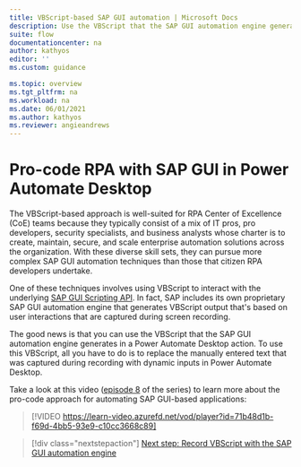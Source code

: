 ```yaml
---
title: VBScript-based SAP GUI automation | Microsoft Docs
description: Use the VBScript that the SAP GUI automation engine generates in Power Automate Desktop actions.
suite: flow
documentationcenter: na
author: kathyos
editor: ''
ms.custom: guidance

ms.topic: overview
ms.tgt_pltfrm: na
ms.workload: na
ms.date: 06/01/2021
ms.author: kathyos
ms.reviewer: angieandrews
---
```


# Pro-code RPA with SAP GUI in Power Automate Desktop 

The VBScript-based approach is well-suited for RPA Center of Excellence (CoE) teams because they typically consist of a mix of IT pros, pro developers, security specialists, and business analysts whose charter is to create, maintain, secure, and scale enterprise automation solutions across the organization. With these diverse skill sets, they can pursue more complex SAP GUI automation techniques than those that citizen RPA developers undertake.

One of these techniques involves using VBScript to interact with the underlying [SAP GUI Scripting API](https://help.sap.com/viewer/b47d018c3b9b45e897faf66a6c0885a8/760.03/babdf65f4d0a4bd8b40f5ff132cb12fa.html). In fact, SAP includes its own proprietary SAP GUI automation engine that generates VBScript output that's based on user interactions that are captured during screen recording.

The good news is that you can use the VBScript that the SAP GUI automation engine generates in a Power Automate Desktop action. To use this VBScript, all you have to do is to replace the manually entered text that was captured during recording with dynamic inputs in Power Automate Desktop. 

Take a look at this video ([episode 8](https://www.youtube.com/watch?v=b9TUrVtcUhA&list=PLi9EhCY4z99W9D8zAMd0Ej5kNOI_4mfkC&index=8) of the series) to learn more about the pro-code approach for automating SAP GUI-based applications:

> [!VIDEO https://learn-video.azurefd.net/vod/player?id=71b48d1b-f69d-4bb5-93e9-c10cc3668c89]

> [!div class="nextstepaction"]
> [Next step: Record VBScript with the SAP GUI automation engine](recording-vbscript-using-sap-gui-automation-engine.md)
